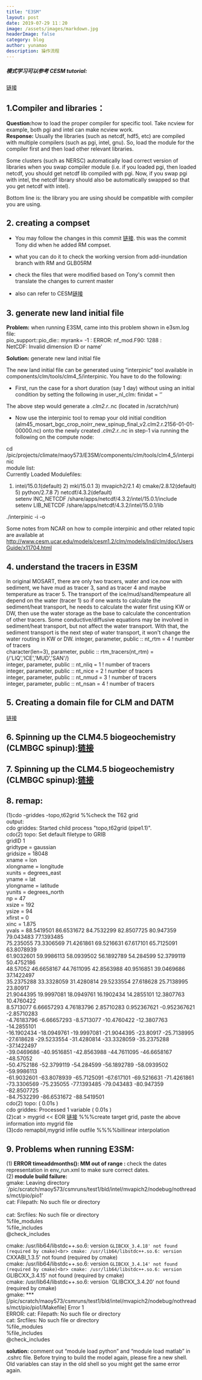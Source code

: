```yaml
---
title: "E3SM"
layout: post
date: 2019-07-29 11：20
image: /assets/images/markdown.jpg
headerImage: false
category: blog
author: yunamao
description: 操作流程
---
```


##### 模式学习可以参考 CESM tutorial: 
[链接](http://www.cesm.ucar.edu/events/tutorials/?ref=nav)

##  <strong>1.Compiler and libraries：</strong>
<strong>Question:</strong>how to load the proper compiler for specific tool. Take ncview for example,  both pgi and intel can make ncview work. <br>
<strong>Response:</strong>
Usually the libraries (such as netcdf, hdf5, etc) are compiled with multiple compilers (such as pgi, intel, gnu). So, load the module for the compiler first and then load other relevant libraries.  <br>

Some clusters (such as NERSC) automatically load correct version of libraries when you swap compiler module (i.e. if you loaded pgi,
 then loaded netcdf, you should get netcdf lib compiled with pgi. Now, if you swap pgi with intel, the netcdf library should also be
 automatically swapped so that you get netcdf with intel).<br>

Bottom line is: the library you are using should be compatible with compiler you are using.<br>


## <strong>2. creating a compset</strong>
- You may follow the changes in this commit
[链接](https://github.com/hydrotian/ACME/commit/26e5516fef8d1b1db7f0d08c87fdbe016ee2f2d2).
this was the commit Tony did when he added RM compset.

- what you can do it to check the working version from add-inundation branch with RM and GLB05RM
- check the files that were modified based on Tony's commit
then translate the changes to current master
- also can refer to CESM[链接](http://www.cesm.ucar.edu/models/cesm1.2/cesm/doc/usersguide/c513.html)

## <strong>3. generate new land initial file</strong>
<strong>Problem:</strong> when running E3SM, came into this problem shown in e3sm.log file: <br>
pio_support::pio_die:: myrank=          -1 : ERROR: nf_mod.F90:        1288 : <br>
 NetCDF: Invalid dimension ID or name’<br>
 
<strong>Solution:</strong> generate new land initial file
 
The new land initial file can be generated using “interpinic” tool available in components/clm/tools/clm4_5/interpinic. You have to do the following:<br>

- First, run the case for a short duration (say 1 day) without using an initial condition by setting the following in user_nl_clm:
finidat = ‘’ <br>

The above step would generate a *.clm2.r.*.nc (located in /scratch/run)<br>

- Now use the interpinic tool to remap your old initial condition (alm45_mosart_bgc_crop_noirr_new_spinup_final_v2.clm2.r.2156-01-01-00000.nc) onto the newly created *.clm2.r.*.nc in step-1 via running the following on the compute node:<br>

cd /pic/projects/climate/maoy573/E3SM/components/clm/tools/clm4_5/interpinic<br>
module list:<br>
Currently Loaded Modulefiles:<br>
  1) intel/15.0.1(default) 2) mkl/15.0.1 3) mvapich2/2.1  4) cmake/2.8.12(default)  5) python/2.7.8     7) netcdf/4.3.2(default)<br>
setenv INC_NETCDF /share/apps/netcdf/4.3.2/intel/15.0.1/include<br>
setenv LIB_NETCDF /share/apps/netcdf/4.3.2/intel/15.0.1/lib<br>

./interpinic -i <path-to-old-initial-condition> -o <path-to-new-restart-file><br>

Some notes from NCAR on how to compile interpinic and other related topic are available at <br> http://www.cesm.ucar.edu/models/cesm1.2/clm/models/lnd/clm/doc/UsersGuide/x11704.html<br>

## <strong>4. understand the tracers in E3SM</strong>
In original MOSART, there are only two tracers, water and ice.now with sediment, we have mud as tracer 3, sand as tracer 4
and maybe temperature as tracer 5. The transport of the ice/mud/sand/tempeature all depend on the water (tracer 1)
so if one wants to calculate the sediment/heat transport, he needs to calculate the water first using KW or DW, then use the water storage as the base to calculate the concentration of other tracers. Some conductive/diffusive equations may be involved in sediment/heat transport, but not affect the water transport. With that, the sediment transport is the next step of water transport, it won't change the water routing in KW or DW.
 integer, parameter, public :: nt_rtm = 4    ! number of tracers <br>
  character(len=3), parameter, public :: rtm_tracers(nt_rtm) =  (/'LIQ','ICE','MUD','SAN'/) <br>
  integer, parameter, public :: nt_nliq = 1    ! number of tracers <br>
  integer, parameter, public :: nt_nice = 2    ! number of tracers <br>
  integer, parameter, public :: nt_nmud = 3    ! number of tracers <br>
  integer, parameter, public :: nt_nsan = 4    ! number of tracers <br>
  
## <strong>5. Creating a domain file for CLM and DATM</strong>
  [链接](http://www.cesm.ucar.edu/models/cesm1.1/clm/models/lnd/clm/doc/UsersGuide/x8342.html)<br>
  
## <strong>6. Spinning up the CLM4.5 biogeochemistry (CLMBGC spinup)</strong>:[链接](http://www.cesm.ucar.edu/models/cesm1.2/clm/models/lnd/clm/doc/UsersGuide/x12544.html)<br>

## <strong>7. Spinning up the CLM4.5 biogeochemistry (CLMBGC spinup)</strong>:[链接](http://www.cesm.ucar.edu/models/cesm1.2/clm/models/lnd/clm/doc/UsersGuide/x12544.html)<br>

## <strong>8. remap</strong>:
(1)cdo -griddes -topo,t62grid %%check the T62 grid  <br>
output: <br>
cdo griddes: Started child process "topo,t62grid (pipe1.1)". <br>
cdo(2) topo: Set default filetype to GRIB <br>
 gridID 1 <br>
gridtype  = gaussian<br>
gridsize  = 18048<br>
xname     = lon<br>
xlongname = longitude<br>
xunits    = degrees_east<br>
yname     = lat<br>
ylongname = latitude<br>
yunits    = degrees_north<br>
np        = 47<br>
xsize     = 192<br>
ysize     = 94<br>
xfirst    = 0<br>
xinc      = 1.875<br>
yvals     = 88.5419501 86.6531672 84.7532299 82.8507725 80.947359 79.043483 77.1393485 <br>
            75.235055 73.3306569 71.4261861 69.5216631 67.617101 65.7125091 63.8078939 <br>
            61.9032601 59.9986113 58.0939502 56.1892789 54.284599 52.3799119 50.4752186 <br>
            48.57052 46.6658167 44.7611095 42.8563988 40.9516851 39.0469686 37.1422497 <br>
            35.2375288 33.3328059 31.4280814 29.5233554 27.618628 25.7138995 23.80917 <br>
            21.9044395 19.9997081 18.0949761 16.1902434 14.2855101 12.3807763 10.4760422 <br>
            8.5713077 6.66657293 4.76183796 2.85710283 0.952367621 -0.952367621 -2.85710283 <br>
            -4.76183796 -6.66657293 -8.5713077 -10.4760422 -12.3807763 -14.2855101 <br>
            -16.1902434 -18.0949761 -19.9997081 -21.9044395 -23.80917 -25.7138995 <br>
            -27.618628 -29.5233554 -31.4280814 -33.3328059 -35.2375288 -37.1422497 <br>
            -39.0469686 -40.9516851 -42.8563988 -44.7611095 -46.6658167 -48.57052 <br>
            -50.4752186 -52.3799119 -54.284599 -56.1892789 -58.0939502 -59.9986113 <br>
            -61.9032601 -63.8078939 -65.7125091 -67.617101 -69.5216631 -71.4261861 <br>
            -73.3306569 -75.235055 -77.1393485 -79.043483 -80.947359 -82.8507725 <br>
            -84.7532299 -86.6531672 -88.5419501 <br>
    cdo(2) topo:  ( 0.01s )<br>
    cdo griddes: Processed 1 variable ( 0.01s )<br>
(2)cat > mygrid << EOR [链接](https://code.mpimet.mpg.de/boards/1/topics/456) %%%create target grid, paste the above information into   mygrid file <br>
(3)cdo remapbil,mygrid infile outfile %%%%billinear interpolation

## <strong>9. Problems when running E3SM</strong>:
(1) <strong>ERROR timeaddmonths():  MM out of range : </strong>check the dates representation in env_run.xml to make sure correct dates.<br>
(2)<strong> module build failure:</strong>  <br>
gmake: Leaving directory `/pic/scratch/maoy573/csmruns/test1/bld/intel/mvapich2/nodebug/nothreads/mct/pio/pio1'<br>
cat: Filepath: No such file or directory<br><br>
cat: Srcfiles: No such file or directory<br>
%file_modules<br>
%file_includes<br>
@check_includes<br>

cmake: /usr/lib64/libstdc++.so.6: version `GLIBCXX_3.4.18' not found (required by cmake)<br>
cmake: /usr/lib64/libstdc++.so.6: version `CXXABI_1.3.5' not found (required by cmake)<br>
cmake: /usr/lib64/libstdc++.so.6: version `GLIBCXX_3.4.14' not found (required by cmake)<br>
cmake: /usr/lib64/libstdc++.so.6: version `GLIBCXX_3.4.15' not found (required by cmake)<br>
cmake: /usr/lib64/libstdc++.so.6: version `GLIBCXX_3.4.20' not found (required by cmake)<br>
gmake: *** [/pic/scratch/maoy573/csmruns/test1/bld/intel/mvapich2/nodebug/nothreads/mct/pio/pio1/Makefile] Error 1<br>
ERROR: cat: Filepath: No such file or directory<br>
cat: Srcfiles: No such file or directory<br>
%file_modules<br>
%file_includes<br>
@check_includes<br>

<strong>solution:</strong> comment out “module load python” and “module load matlab” in .cshrc file. Before trying to build the model again, please fire a new shell. Old variables can stay in the old shell so you might get the same error again.

